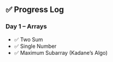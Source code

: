 ## ✅ Progress Log

### Day 1 – Arrays
- ✅ Two Sum
- ✅ Single Number
- ✅ Maximum Subarray (Kadane’s Algo)
